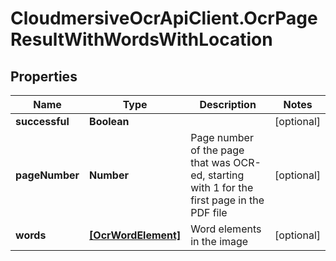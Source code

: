 # CloudmersiveOcrApiClient.OcrPageResultWithWordsWithLocation

## Properties
Name | Type | Description | Notes
------------ | ------------- | ------------- | -------------
**successful** | **Boolean** |  | [optional] 
**pageNumber** | **Number** | Page number of the page that was OCR-ed, starting with 1 for the first page in the PDF file | [optional] 
**words** | [**[OcrWordElement]**](OcrWordElement.md) | Word elements in the image | [optional] 


